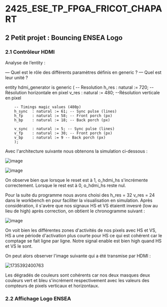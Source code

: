 # 2425_ESE_TP_FPGA_FRICOT_CHAPART

## 2 Petit projet : Bouncing ENSEA Logo
### 2.1 Contrôleur HDMI
Analyse de l’entity :

— Quel est le rôle des différents paramètres définis en generic ?
— Quel est leur unité ?

entity hdmi_generator is
	generic (
		-- Resolution
		h_res 	: natural := 720; --Résolution  horizontale en pixel
		v_res 	: natural := 480; --Résolution verticale en pixel

		-- Timings magic values (480p)
		h_sync	: natural := 61; -- Sync pulse (lines)
		h_fp	: natural := 58; -- Front porch (px) 
		h_bp	: natural := 18; -- Back porch (px)

		v_sync	: natural := 5; -- Sync pulse (lines)
		v_fp	: natural := 30; -- Front porch (px) 
		v_bp	: natural := 9 -- Back porch (px)
    	);

Avec l'architecture suivante nous obtenons la simulation ci-dessous : 

![image](https://github.com/user-attachments/assets/a7688d4d-5314-4c54-b57e-caff2b8f9330)

![image](https://github.com/user-attachments/assets/c73680b1-bccb-4e28-8318-2fc6dfcd92c5)

On observe bien que lorsque le reset est à 1, o_hdmi_hs s'incrémente correctement. Lorsque le rest est à 0, o_hdmi_hs reste nul.

Pour la suite du programme nous avons choisi des h_res = 32 v_res = 24 dans le workbench en pour faciliter la visualisation en simulation.
Après considération, il s'avère que nos signaux HS et VS étaientt invesré (low au lieu de high) après correction, on obtient le chronogramme suivant : 

![image](https://github.com/user-attachments/assets/e5d50145-4151-44a5-923f-c569b4f8d8a3)

On voit bien les différentes zones d'activités de nos pixels avec HS et VS, HS a une période d'activation plus courte pour HS ce qui est cohérent car le comptage se fait ligne par ligne.
Notre signal enable est bien high quand HS et VS le sont.

On peut alors observer l'image suivante qui a été transmise par HDMI : 

![1735392400763](https://github.com/user-attachments/assets/302d1eeb-54ef-420c-a681-0fc4610edb68)

Les dégradés de couleurs sont cohérents car nos deux masques deux couleurs vert et bleu s'incrément respectivement avec les valeurs des compteurs de pixels verticaux et horizontaux.

### 2.2 Affichage Logo ENSEA


